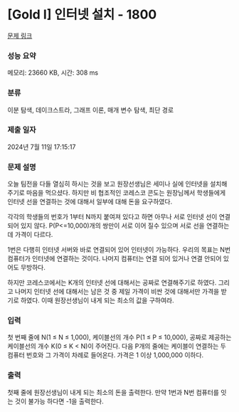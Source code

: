 # [Gold I] 인터넷 설치 - 1800 

[문제 링크](https://www.acmicpc.net/problem/1800) 

### 성능 요약

메모리: 23660 KB, 시간: 308 ms

### 분류

이분 탐색, 데이크스트라, 그래프 이론, 매개 변수 탐색, 최단 경로

### 제출 일자

2024년 7월 11일 17:15:17

### 문제 설명

<p>오늘 팀전을 다들 열심히 하시는 것을 보고 원장선생님은 세미나 실에 인터넷을 설치해 주기로 마음을 먹으셨다. 하지만 비 협조적인 코레스코 콘도는 원장님께서 학생들에게 인터넷 선을 연결하는 것에 대해서 일부에 대해 돈을 요구하였다.</p>

<p>각각의 학생들의 번호가 1부터 N까지 붙여져 있다고 하면 아무나 서로 인터넷 선이 연결되어 있지 않다. P(P<=10,000)개의 쌍만이 서로 이어 질수 있으며 서로 선을 연결하는데 가격이 다르다.</p>

<p>1번은 다행히 인터넷 서버와 바로 연결되어 있어 인터넷이 가능하다. 우리의 목표는 N번 컴퓨터가 인터넷에 연결하는 것이다. 나머지 컴퓨터는 연결 되어 있거나 연결 안되어 있어도 무방하다.</p>

<p>하지만 코레스코에서는 K개의 인터넷 선에 대해서는 공짜로 연결해주기로 하였다. 그리고 나머지 인터넷 선에 대해서는 남은 것 중 제일 가격이 비싼 것에 대해서만 가격을 받기로 하였다. 이때 원장선생님이 내게 되는 최소의 값을 구하여라.</p>

### 입력 

 <p>첫 번째 줄에 N(1 ≤ N ≤ 1,000), 케이블선의 개수 P(1 ≤ P ≤ 10,000), 공짜로 제공하는 케이블선의 개수 K(0 ≤ K < N)이 주어진다. 다음 P개의 줄에는 케이블이 연결하는 두 컴퓨터 번호와 그 가격이 차례로 들어온다. 가격은 1 이상 1,000,000 이하다.</p>

### 출력 

 <p>첫째 줄에 원장선생님이 내게 되는 최소의 돈을 출력한다. 만약 1번과 N번 컴퓨터를 잇는 것이 불가능 하다면 -1을 출력한다.</p>

